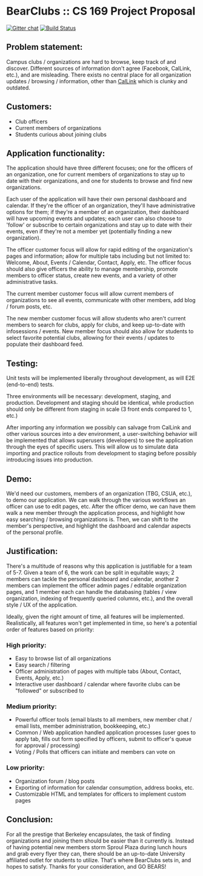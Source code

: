 BearClubs :: CS 169 Project Proposal
====================================
[![Gitter chat](https://badges.gitter.im/pkillian/BearClubs.png)](https://gitter.im/pkillian/BearClubs)
[![Build Status](https://travis-ci.org/pkillian/BearClubs.png?branch=master)](https://travis-ci.org/pkillian/BearClubs)

## Problem statement: 

Campus clubs / organizations are hard to browse, keep track of and discover. Different sources of information don't agree (Facebook, CalLink, etc.), and are misleading. There exists no central place for all organization updates / browsing / information, other than [CalLink](http://callink.berkeley.edu) which is clunky and outdated.


## Customers:

 - Club officers
 - Current members of organizations
 - Students curious about joining clubs


## Application functionality: 

The application should have three different focuses; one for the officers of an organization, one for current members of organizations to stay up to date with their organizations, and one for students to browse and find new organizations.

Each user of the application will have their own personal dashboard and calendar. If they're the officer of an organization, they'll have administrative options for them; if they're a member of an organization, their dashboard will have upcoming events and updates; each user can also choose to 'follow' or subscribe to certain organizations and stay up to date with their events, even if they're not a member yet (potentially finding a new organization).

The officer customer focus will allow for rapid editing of the organization's pages and information; allow for multiple tabs including but not limited to: Welcome, About, Events / Calendar, Contact, Apply, etc. The officer focus should also give officers the ability to manage membership, promote members to officer status, create new events, and a variety of other administrative tasks.

The current member customer focus will allow current members of organizations to see all events, communicate with other members, add blog / forum posts, etc.

The new member customer focus will allow students who aren't current members to search for clubs, apply for clubs, and keep up-to-date with infosessions / events. New member focus should also allow for students to select favorite potential clubs, allowing for their events / updates to populate their dashboard feed.


## Testing:

Unit tests will be implemented liberally throughout development, as will E2E (end-to-end) tests.

Three environments will be necessary: development, staging, and production. Development and staging should be identical, while production should only be different from staging in scale (3 front ends compared to 1, etc.)

After importing any information we possibly can salvage from CalLink and other various sources into a dev environment, a user-switching behavior will be implemented that allows superusers (developers) to see the application through the eyes of specific users. This will allow us to simulate data importing and practice rollouts from development to staging before possibly introducing issues into production.


## Demo:

We'd need our customers, members of an organization (TBG, CSUA, etc.), to demo our application. We can walk through the various workflows an officer can use to edit pages, etc. After the officer demo, we can have them walk a new member through the application process, and highlight how easy searching / browsing organizations is. Then, we can shift to the member's perspective, and highlight the dashboard and calendar aspects of the personal profile. 


## Justification:

There's a multitude of reasons why this application is justifiable for a team of 5-7. Given a team of 6, the work can be split in equitable ways; 2 members can tackle the personal dashboard and calendar, another 2 members can implement the officer admin pages / editable organization pages, and 1 member each can handle the databasing (tables / view organization, indexing of frequently queried columns, etc.), and the overall style / UX of the application.

Ideally, given the right amount of time, all features will be implemented. Realistically, all features won't get implemented in time, so here's a potential order of features based on priority:

### High priority:

 - Easy to browse list of all organizations
 - Easy search / filtering
 - Officer administration of pages with multiple tabs (About, Contact, Events, Apply, etc.)
 - Interactive user dashboard / calendar where favorite clubs can be "followed" or subscribed to

### Medium priority:

 - Powerful officer tools (email blasts to all members, new member chat / email lists, member administration, bookkeeping, etc.)
 - Common / Web application handled application processes (user goes to apply tab, fills out form specified by officers, submit to officer's queue for approval / processing)
 - Voting / Polls that officers can initiate and members can vote on

### Low priority:

 - Organization forum / blog posts
 - Exporting of information for calendar consumption, address books, etc.
 - Customizable HTML and templates for officers to implement custom pages


## Conclusion:

For all the prestige that Berkeley encapsulates, the task of finding organizations and joining them should be easier than it currently is. Instead of having potential new members storm Sproul Plaza during lunch hours and grab every flyer they can, there should be an up-to-date University affiliated outlet for students to utilize. That's where BearClubs sets in, and hopes to satisfy. Thanks for your consideration, and GO BEARS!
